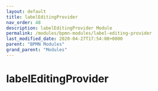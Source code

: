 ```yaml
---
layout: default
title: labelEditingProvider 
nav_order: 48
description: labelEditingProvider Module
permalink: /modules/bpmn-modules/label-editing-provider
last_modified_date: 2020-04-27T17:54:08+0000
parent: "BPMN Modules"
grand_parent: "Modules"
---
```


# labelEditingProvider